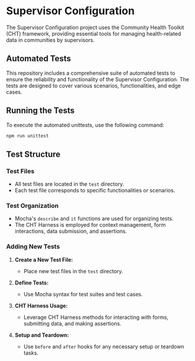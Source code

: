 # Supervisor Configuration

The Supervisor Configuration project uses the Community Health Toolkit (CHT) framework, providing essential tools for managing health-related data in communities by supervisors. 

## Automated Tests

This repository includes a comprehensive suite of automated tests to ensure the reliability and functionality of the Supervisor Configuration. The tests are designed to cover various scenarios, functionalities, and edge cases.

## Running the Tests

To execute the automated unittests, use the following command:

```bash
npm run unittest 
```

## Test Structure

### Test Files

- All test files are located in the `test` directory.
- Each test file corresponds to specific functionalities or scenarios.

### Test Organization

- Mocha's `describe` and `it` functions are used for organizing tests.
- The CHT Harness is employed for context management, form interactions, data submission, and assertions.

### Adding New Tests

1. **Create a New Test File:**
    - Place new test files in the `test` directory.

2. **Define Tests:**
    - Use Mocha syntax for test suites and test cases.

3. **CHT Harness Usage:**
    - Leverage CHT Harness methods for interacting with forms, submitting data, and making assertions.

4. **Setup and Teardown:**
    - Use `before` and `after` hooks for any necessary setup or teardown tasks.
